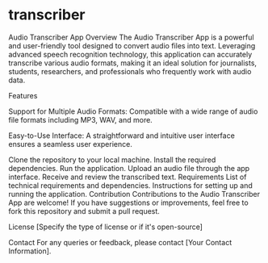 # transcriber
Audio Transcriber App
Overview
The Audio Transcriber App is a powerful and user-friendly tool designed to convert audio files into text. Leveraging advanced speech recognition technology, this application can accurately transcribe various audio formats, making it an ideal solution for journalists, students, researchers, and professionals who frequently work with audio data.

Features

Support for Multiple Audio Formats: Compatible with a wide range of audio file formats including MP3, WAV, and more.

Easy-to-Use Interface: A straightforward and intuitive user interface ensures a seamless user experience.


Clone the repository to your local machine.
Install the required dependencies.
Run the application.
Upload an audio file through the app interface.
Receive and review the transcribed text.
Requirements
List of technical requirements and dependencies.
Instructions for setting up and running the application.
Contribution
Contributions to the Audio Transcriber App are welcome! If you have suggestions or improvements, feel free to fork this repository and submit a pull request.

License
[Specify the type of license or if it's open-source]

Contact
For any queries or feedback, please contact [Your Contact Information].